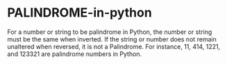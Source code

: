 # PALINDROME-in-python
For a number or string to be palindrome in Python, the number or string must be the same when inverted. If the string or number does not remain unaltered when reversed, it is not a Palindrome. For instance, 11, 414, 1221, and 123321 are palindrome numbers in Python.
